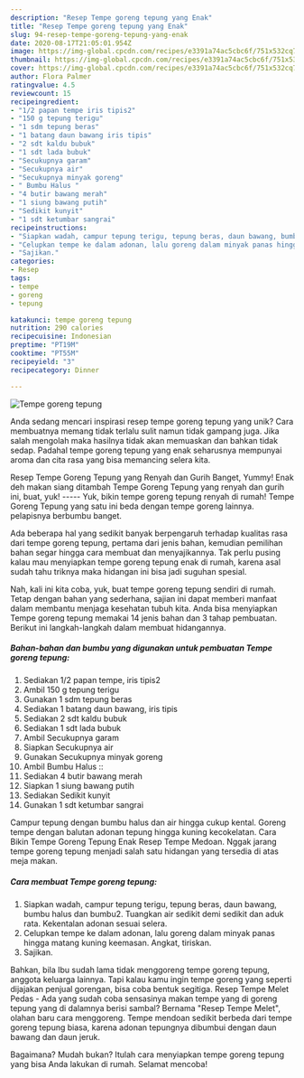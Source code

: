 ```yaml
---
description: "Resep Tempe goreng tepung yang Enak"
title: "Resep Tempe goreng tepung yang Enak"
slug: 94-resep-tempe-goreng-tepung-yang-enak
date: 2020-08-17T21:05:01.954Z
image: https://img-global.cpcdn.com/recipes/e3391a74ac5cbc6f/751x532cq70/tempe-goreng-tepung-foto-resep-utama.jpg
thumbnail: https://img-global.cpcdn.com/recipes/e3391a74ac5cbc6f/751x532cq70/tempe-goreng-tepung-foto-resep-utama.jpg
cover: https://img-global.cpcdn.com/recipes/e3391a74ac5cbc6f/751x532cq70/tempe-goreng-tepung-foto-resep-utama.jpg
author: Flora Palmer
ratingvalue: 4.5
reviewcount: 15
recipeingredient:
- "1/2 papan tempe iris tipis2"
- "150 g tepung terigu"
- "1 sdm tepung beras"
- "1 batang daun bawang iris tipis"
- "2 sdt kaldu bubuk"
- "1 sdt lada bubuk"
- "Secukupnya garam"
- "Secukupnya air"
- "Secukupnya minyak goreng"
- " Bumbu Halus "
- "4 butir bawang merah"
- "1 siung bawang putih"
- "Sedikit kunyit"
- "1 sdt ketumbar sangrai"
recipeinstructions:
- "Siapkan wadah, campur tepung terigu, tepung beras, daun bawang, bumbu halus dan bumbu2. Tuangkan air sedikit demi sedikit dan aduk rata. Kekentalan adonan sesuai selera."
- "Celupkan tempe ke dalam adonan, lalu goreng dalam minyak panas hingga matang kuning keemasan. Angkat, tiriskan."
- "Sajikan."
categories:
- Resep
tags:
- tempe
- goreng
- tepung

katakunci: tempe goreng tepung 
nutrition: 290 calories
recipecuisine: Indonesian
preptime: "PT19M"
cooktime: "PT55M"
recipeyield: "3"
recipecategory: Dinner

---
```



![Tempe goreng tepung](https://img-global.cpcdn.com/recipes/e3391a74ac5cbc6f/751x532cq70/tempe-goreng-tepung-foto-resep-utama.jpg)

Anda sedang mencari inspirasi resep tempe goreng tepung yang unik? Cara membuatnya memang tidak terlalu sulit namun tidak gampang juga. Jika salah mengolah maka hasilnya tidak akan memuaskan dan bahkan tidak sedap. Padahal tempe goreng tepung yang enak seharusnya mempunyai aroma dan cita rasa yang bisa memancing selera kita.

Resep Tempe Goreng Tepung yang Renyah dan Gurih Banget, Yummy! Enak deh makan siang ditambah Tempe Goreng Tepung yang renyah dan gurih ini, buat, yuk! ----- Yuk, bikin tempe goreng tepung renyah di rumah! Tempe Goreng Tepung yang satu ini beda dengan tempe goreng lainnya. pelapisnya berbumbu banget.

Ada beberapa hal yang sedikit banyak berpengaruh terhadap kualitas rasa dari tempe goreng tepung, pertama dari jenis bahan, kemudian pemilihan bahan segar hingga cara membuat dan menyajikannya. Tak perlu pusing kalau mau menyiapkan tempe goreng tepung enak di rumah, karena asal sudah tahu triknya maka hidangan ini bisa jadi suguhan spesial.


Nah, kali ini kita coba, yuk, buat tempe goreng tepung sendiri di rumah. Tetap dengan bahan yang sederhana, sajian ini dapat memberi manfaat dalam membantu menjaga kesehatan tubuh kita. Anda bisa menyiapkan Tempe goreng tepung memakai 14 jenis bahan dan 3 tahap pembuatan. Berikut ini langkah-langkah dalam membuat hidangannya.

<!--inarticleads1-->

##### Bahan-bahan dan bumbu yang digunakan untuk pembuatan Tempe goreng tepung:

1. Sediakan 1/2 papan tempe, iris tipis2
1. Ambil 150 g tepung terigu
1. Gunakan 1 sdm tepung beras
1. Sediakan 1 batang daun bawang, iris tipis
1. Sediakan 2 sdt kaldu bubuk
1. Sediakan 1 sdt lada bubuk
1. Ambil Secukupnya garam
1. Siapkan Secukupnya air
1. Gunakan Secukupnya minyak goreng
1. Ambil  Bumbu Halus ::
1. Sediakan 4 butir bawang merah
1. Siapkan 1 siung bawang putih
1. Sediakan Sedikit kunyit
1. Gunakan 1 sdt ketumbar sangrai


Campur tepung dengan bumbu halus dan air hingga cukup kental. Goreng tempe dengan balutan adonan tepung hingga kuning kecokelatan. Cara Bikin Tempe Goreng Tepung Enak Resep Tempe Medoan. Nggak jarang tempe goreng tepung menjadi salah satu hidangan yang tersedia di atas meja makan. 

<!--inarticleads2-->

##### Cara membuat Tempe goreng tepung:

1. Siapkan wadah, campur tepung terigu, tepung beras, daun bawang, bumbu halus dan bumbu2. Tuangkan air sedikit demi sedikit dan aduk rata. Kekentalan adonan sesuai selera.
1. Celupkan tempe ke dalam adonan, lalu goreng dalam minyak panas hingga matang kuning keemasan. Angkat, tiriskan.
1. Sajikan.


Bahkan, bila Ibu sudah lama tidak menggoreng tempe goreng tepung, anggota keluarga lainnya. Tapi kalau kamu ingin tempe goreng yang seperti dijajakan penjual gorengan, bisa coba bentuk segitiga. Resep Tempe Melet Pedas - Ada yang sudah coba sensasinya makan tempe yang di goreng tepung yang di dalamnya berisi sambal? Bernama &#34;Resep Tempe Melet&#34;, olahan baru cara menggoreng. Tempe mendoan sedikit berbeda dari tempe goreng tepung biasa, karena adonan tepungnya dibumbui dengan daun bawang dan daun jeruk. 

Bagaimana? Mudah bukan? Itulah cara menyiapkan tempe goreng tepung yang bisa Anda lakukan di rumah. Selamat mencoba!
